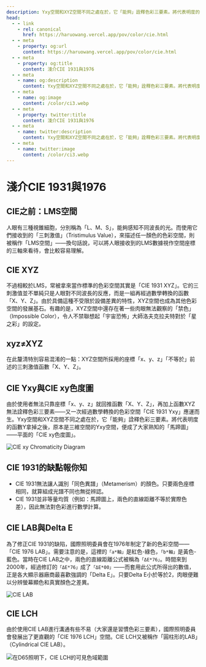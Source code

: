 ```yaml
---
description: Yxy空間和XYZ空間不同之處在於，它「能夠」詮釋色彩三要素。將代表明度的函數Y拿掉之後，原本是三維空間的Yxy空間，便成了大家熟知的「馬蹄圖」
head:
  - - link
    - rel: canonical
      href: https://haruowang.vercel.app/pov/color/cie.html
  - - meta
    - property: og:url
      content: https://haruowang.vercel.app/pov/color/cie.html
  - - meta
    - property: og:title
      content: 淺介CIE 1931與1976
  - - meta
    - name: og:description
      content: Yxy空間和XYZ空間不同之處在於，它「能夠」詮釋色彩三要素。將代表明度的函數Y拿掉之後，原本是三維空間的Yxy空間，便成了大家熟知的「馬蹄圖」
  - - meta
    - name: og:image
      content: /color/ci3.webp
  - - meta
    - property: twitter:title
      content: 淺介CIE 1931與1976
  - - meta
    - name: twitter:description
      content: Yxy空間和XYZ空間不同之處在於，它「能夠」詮釋色彩三要素。將代表明度的函數Y拿掉之後，原本是三維空間的Yxy空間，便成了大家熟知的「馬蹄圖」
  - - meta
    - name: twitter:image
      content: /color/ci3.webp
---
```


# 淺介CIE 1931與1976

<p><Badge type="info" text="🌳 Evergreen" /></P>

## CIE之前：LMS空間
人眼有三種視錐細胞，分別稱為「L、M、S」，能夠感知不同波長的光。而使用它們接收到的「三刺激值」（Tristimulus Value），來描述任一顏色的色彩空間，則被稱作「LMS空間」——換句話說，可以將人眼接收到的LMS數據視作空間座標的三軸來看待，會比較容易理解。

## CIE XYZ
不過相較於LMS，常被拿來當作標準的色彩空間其實是「CIE 1931 XYZ」。它的三刺激值並不單純只是人眼對不同波長的反應，而是一組再經過數學轉換的函數「X、Y、Z」。由於具備這種不受限於設備差異的特性，XYZ空間也成為其他色彩空間的發展基石。有趣的是，XYZ空間中還存在著一些肉眼無法觀察的「禁色」（Impossible Color），令人不禁聯想起「宇宙恐怖」大師洛夫克拉夫特對於「星之彩」的設定。

## xyz≠XYZ
在此釐清特別容易混淆的一點：XYZ空間所採用的座標「x、y、z」「不等於」前述的三刺激值函數「X、Y、Z」。

## CIE Yxy與CIE xy色度圖
由於使用者無法只靠座標「x、y、z」就回推函數「X、Y、Z」，再加上函數XYZ無法詮釋色彩三要素——又一次經過數學轉換的色彩空間「CIE 1931 Yxy」應運而生。Yxy空間和XYZ空間不同之處在於，它「能夠」詮釋色彩三要素。將代表明度的函數Y拿掉之後，原本是三維空間的Yxy空間，便成了大家熟知的「馬蹄圖」——平面的「CIE xy色度圖」。

![CIE xy Chromaticity Diagram](/color/ci1.webp)

## CIE 1931的缺點報你知
- CIE 1931無法讓人識別「同色異譜」（Metamerism）的顏色。只要兩色座標相同，就算組成光譜不同也無從辨認。
- CIE 1931並非等量均質（例如：馬蹄圖上，兩色的直線距離不等於實際色差），因此無法對色彩進行數學計算。

## CIE LAB與Delta E
為了修正CIE 1931的缺陷，國際照明委員會在1976年制定了新的色彩空間——「CIE 1976 LAB」。需要注意的是，這裡的`「a*軸」`是紅色-綠色，`「b*軸」`是黃色-藍色。當時在CIE LAB之中，兩色的直線距離公式被稱為`「ΔE*76」`。時間來到2000年，經過修訂的`「ΔE*76」`成了`「ΔE*00」`——而套用此公式所得出的數值，正是各大顯示器廠商最喜歡強調的「Delta E」。只要Delta E小於等於2，肉眼便難以分辨螢幕顯色和真實顏色之差異。

![CIE LAB](/color/ci2.webp)

## CIE LCH
由於使用CIE LAB進行溝通有些不易（大家還是習慣色彩三要素），國際照明委員會發展出了更直觀的「CIE 1976 LCH」空間。CIE LCH又被稱作「圓柱形的LAB」（Cylindrical CIE LAB）。

![在D65照明下，CIE LCH的可見色域範圍](/color/ci3.webp)